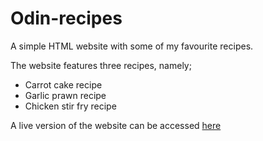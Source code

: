 # Odin-recipes
A simple HTML website with some of my favourite recipes.

The website features three recipes, namely;
* Carrot cake recipe
* Garlic prawn recipe
* Chicken stir fry recipe

A live version of the website can be accessed [here](https://tim-odm.github.io/odin-recipes/)
